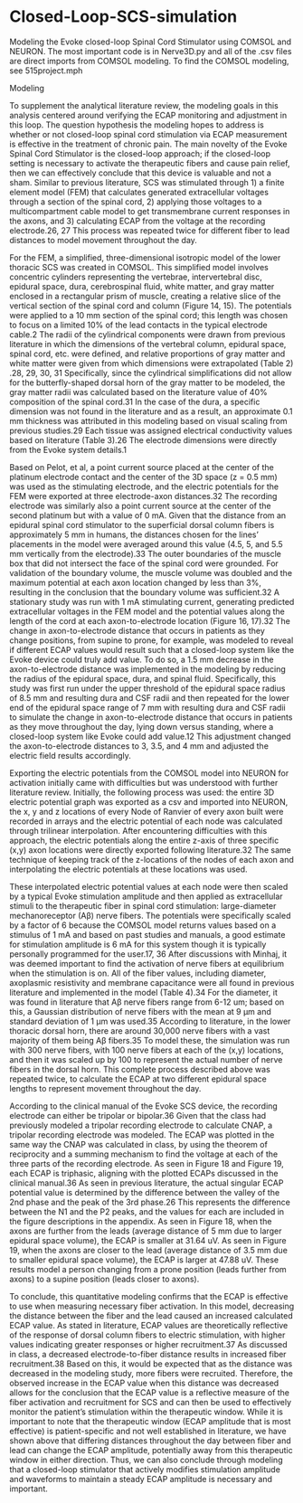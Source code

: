 # Closed-Loop-SCS-simulation
Modeling the Evoke closed-loop Spinal Cord Stimulator using COMSOL and NEURON. The most important code is in Nerve3D.py and all of the .csv files are direct imports from COMSOL modeling. To find the COMSOL modeling, see 515project.mph


Modeling

To supplement the analytical literature review, the modeling goals in this analysis centered around verifying the ECAP monitoring and adjustment in this loop. The question hypothesis the modeling hopes to address is whether or not closed-loop spinal cord stimulation via ECAP measurement is effective in the treatment of chronic pain. The main novelty of the Evoke Spinal Cord Stimulator is the closed-loop approach; if the closed-loop setting is necessary to activate the therapeutic fibers and cause pain relief, then we can effectively conclude that this device is valuable and not a sham. Similar to previous literature, SCS was stimulated through 1) a finite element model (FEM) that calculates generated extracellular voltages through a section of the spinal cord, 2) applying those voltages to a multicompartment cable model to get transmembrane current responses in the axons, and 3) calculating ECAP from the voltage at the recording electrode.26, 27 This process was repeated twice for different fiber to lead distances to model movement throughout the day.

For the FEM, a simplified, three-dimensional isotropic model of the lower thoracic SCS was created in COMSOL. This simplified model involves concentric cylinders representing the vertebrae, intervertebral disc, epidural space, dura, cerebrospinal fluid, white matter, and gray matter enclosed in a rectangular prism of muscle, creating a relative slice of the vertical section of the spinal cord and column (Figure 14, 15). The potentials were applied to a 10 mm section of the spinal cord; this length was chosen to focus on a limited 10% of the lead contacts in the typical electrode cable.2 The radii of the cylindrical components were drawn from previous literature in which the dimensions of the vertebral column, epidural space, spinal cord, etc. were defined, and relative proportions of gray matter and white matter were given from which dimensions were extrapolated (Table 2) .28, 29, 30, 31 Specifically, since the cylindrical simplifications did not allow for the butterfly-shaped dorsal horn of the gray matter to be modeled, the gray matter radii was calculated based on the literature value of 40% composition of the spinal cord.31 In the case of the dura, a specific dimension was not found in the literature and as a result, an approximate 0.1 mm thickness was attributed in this modeling based on visual scaling from previous studies.29 Each tissue was assigned electrical conductivity values based on literature (Table 3).26 The electrode dimensions were directly from the Evoke system details.1

Based on Pelot, et al, a point current source placed at the center of the platinum electrode contact and the center of the 3D space (z = 0.5 mm) was used as the stimulating electrode, and the electric potentials for the FEM were exported at three electrode-axon distances.32 The recording electrode was similarly also a point current source at the center of the second platinum but with a value of 0 mA. Given that the distance from an epidural spinal cord stimulator to the superficial dorsal column fibers is approximately 5 mm in humans, the distances chosen for the lines’ placements in the model were averaged around this value (4.5, 5, and 5.5 mm vertically from the electrode).33 The outer boundaries of the muscle box that did not intersect the face of the spinal cord were grounded. For validation of the boundary volume, the muscle volume was doubled and the maximum potential at each axon location changed by less than 3%, resulting in the conclusion that the boundary volume was sufficient.32 A stationary study was run with 1 mA stimulating current, generating predicted extracellular voltages in the FEM model and the potential values along the length of the cord at each axon-to-electrode location (Figure 16, 17).32 The change in axon-to-electrode distance that occurs in patients as they change positions, from supine to prone, for example, was modeled to reveal if different ECAP values would result such that a closed-loop system like the Evoke device could truly add value. To do so, a 1.5 mm decrease in the axon-to-electrode distance was implemented in the modeling by reducing the radius of the epidural space, dura, and spinal fluid. Specifically, this study was first run under the upper threshold of the epidural space radius of 8.5 mm and resulting dura and CSF radii and then repeated for the lower end of the epidural space range of 7 mm with resulting dura and CSF radii to simulate the change in axon-to-electrode distance that occurs in patients as they move throughout the day, lying down versus standing, where a closed-loop system like Evoke could add value.12 This adjustment changed the axon-to-electrode distances to 3, 3.5, and 4 mm and adjusted the electric field results accordingly.

Exporting the electric potentials from the COMSOL model into NEURON for activation initially came with difficulties but was understood with further literature review. Initially, the following process was used: the entire 3D electric potential graph was exported as a csv and imported into NEURON, the x, y and z locations of every Node of Ranvier of every axon built were recorded in arrays and the electric potential of each node was calculated through trilinear interpolation. After encountering difficulties with this approach, the electric potentials along the entire z-axis of three specific (x,y) axon locations were directly exported following literature.32 The same technique of keeping track of the z-locations of the nodes of each axon and interpolating the electric potentials at these locations was used.

These interpolated electric potential values at each node were then scaled by a typical Evoke stimulation amplitude and then applied as extracellular stimuli to the therapeutic fiber in spinal cord stimulation: large-diameter mechanoreceptor (Aβ) nerve fibers. The potentials were specifically scaled by a factor of 6 because the COMSOL model returns values based on a stimulus of 1 mA and based on past studies and manuals, a good estimate for stimulation amplitude is 6 mA for this system though it is typically personally programmed for the user.17, 36 After discussions with Minhaj, it was deemed important to find the activation of nerve fibers at equilibrium when the stimulation is on. All of the fiber values, including diameter, axoplasmic resistivity and membrane capacitance were all found in previous literature and implemented in the model (Table 4).34 For the diameter, it was found in literature that Aβ nerve fibers range from 6-12 um; based on this, a Gaussian distribution of nerve fibers with the mean at 9 μm and standard deviation of 1 μm was used.35 According to literature, in the lower thoracic dorsal horn, there are around 30,000 nerve fibers with a vast majority of them being Aβ fibers.35 To model these, the simulation was run with 300 nerve fibers, with 100 nerve fibers at each of the (x,y) locations, and then it was scaled up by 100 to represent the actual number of nerve fibers in the dorsal horn. This complete process described above was repeated twice, to calculate the ECAP at two different epidural space lengths to represent movement throughout the day.

According to the clinical manual of the Evoke SCS device, the recording electrode can either be tripolar or bipolar.36 Given that the class had previously modeled a tripolar recording electrode to calculate CNAP, a tripolar recording electrode was modeled. The ECAP was plotted in the same way the CNAP was calculated in class, by using the theorem of reciprocity and a summing mechanism to find the voltage at each of the three parts of the recording electrode. As seen in Figure 18 and Figure 19, each ECAP is triphasic, aligning with the plotted ECAPs discussed in the clinical manual.36 As seen in previous literature, the actual singular ECAP potential value is determined by the difference between the valley of the 2nd phase and the peak of the 3rd phase.26 This represents the difference between the N1 and the P2 peaks, and the values for each are included in the figure descriptions in the appendix. As seen in Figure 18, when the axons are further from the leads (average distance of 5 mm due to larger epidural space volume), the ECAP is smaller at 31.64 uV. As seen in Figure 19, when the axons are closer to the lead (average distance of 3.5 mm due to smaller epidural space volume), the ECAP is larger at 47.88 uV. These results model a person changing from a prone position (leads further from axons) to a supine position (leads closer to axons).

To conclude, this quantitative modeling confirms that the ECAP is effective to use when measuring necessary fiber activation. In this model, decreasing the distance between the fiber and the lead caused an increased calculated ECAP value. As stated in literature, ECAP values are theoretically reflective of the response of dorsal column fibers to electric stimulation, with higher values indicating greater responses or higher recruitment.37 As discussed in class, a decreased electrode-to-fiber distance results in increased fiber recruitment.38 Based on this, it would be expected that as the distance was decreased in the modeling study, more fibers were recruited. Therefore, the observed increase in the ECAP value when this distance was decreased allows for the conclusion that the ECAP value is a reflective measure of the fiber activation and recruitment for SCS and can then be used to effectively monitor the patient’s stimulation within the therapeutic window. While it is important to note that the therapeutic window (ECAP amplitude that is most effective) is patient-specific and not well established in literature, we have shown above that differing distances throughout the day between fiber and lead can change the ECAP amplitude, potentially away from this therapeutic window in either direction. Thus, we can also conclude through modeling that a closed-loop stimulator that actively modifies stimulation amplitude and waveforms to maintain a steady ECAP amplitude is necessary and important.
